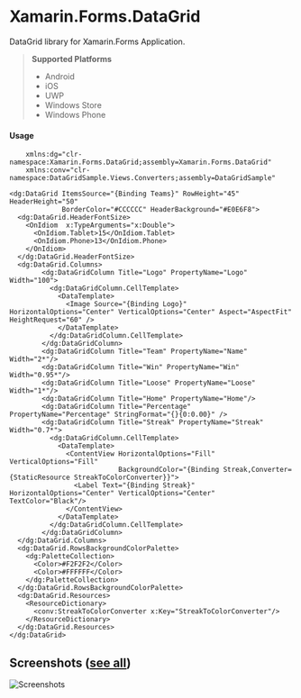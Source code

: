 
Xamarin.Forms.DataGrid
===================

DataGrid library for Xamarin.Forms Application.



> **Supported Platforms**
  >- Android
  >- iOS
  >- UWP
  >- Windows Store
  >- Windows Phone

#### <i class="icon-pencil"></i> Usage
```
    xmlns:dg="clr-namespace:Xamarin.Forms.DataGrid;assembly=Xamarin.Forms.DataGrid"
    xmlns:conv="clr-namespace:DataGridSample.Views.Converters;assembly=DataGridSample"

<dg:DataGrid ItemsSource="{Binding Teams}" RowHeight="45" HeaderHeight="50" 
             BorderColor="#CCCCCC" HeaderBackground="#E0E6F8">
  <dg:DataGrid.HeaderFontSize>
    <OnIdiom  x:TypeArguments="x:Double">
      <OnIdiom.Tablet>15</OnIdiom.Tablet>
      <OnIdiom.Phone>13</OnIdiom.Phone>
    </OnIdiom>
  </dg:DataGrid.HeaderFontSize>
  <dg:DataGrid.Columns>
        <dg:DataGridColumn Title="Logo" PropertyName="Logo" Width="100">
          <dg:DataGridColumn.CellTemplate>
            <DataTemplate>
              <Image Source="{Binding Logo}" HorizontalOptions="Center" VerticalOptions="Center" Aspect="AspectFit" HeightRequest="60" />
            </DataTemplate>
          </dg:DataGridColumn.CellTemplate>
        </dg:DataGridColumn>
        <dg:DataGridColumn Title="Team" PropertyName="Name" Width="2*"/>
        <dg:DataGridColumn Title="Win" PropertyName="Win" Width="0.95*"/>
        <dg:DataGridColumn Title="Loose" PropertyName="Loose"  Width="1*"/>
        <dg:DataGridColumn Title="Home" PropertyName="Home"/>
        <dg:DataGridColumn Title="Percentage" PropertyName="Percentage" StringFormat="{}{0:0.00}" />
        <dg:DataGridColumn Title="Streak" PropertyName="Streak" Width="0.7*">
          <dg:DataGridColumn.CellTemplate>
            <DataTemplate>
              <ContentView HorizontalOptions="Fill" VerticalOptions="Fill" 
                           BackgroundColor="{Binding Streak,Converter={StaticResource StreakToColorConverter}}">
                <Label Text="{Binding Streak}" HorizontalOptions="Center" VerticalOptions="Center" TextColor="Black"/>
              </ContentView>
            </DataTemplate>
          </dg:DataGridColumn.CellTemplate>
        </dg:DataGridColumn>
  </dg:DataGrid.Columns>
  <dg:DataGrid.RowsBackgroundColorPalette>
    <dg:PaletteCollection>
      <Color>#F2F2F2</Color>
      <Color>#FFFFFF</Color>
    </dg:PaletteCollection>
  </dg:DataGrid.RowsBackgroundColorPalette>
  <dg:DataGrid.Resources>
    <ResourceDictionary>
      <conv:StreakToColorConverter x:Key="StreakToColorConverter"/>
    </ResourceDictionary>
  </dg:DataGrid.Resources>
</dg:DataGrid>
```
Screenshots ([see all](https://github.com/akgulebubekir/Xamarin.Forms.DataGrid/tree/master/Screenshots))
-------------

![Screenshots](https://raw.githubusercontent.com/akgulebubekir/Xamarin.Forms.DataGrid/master/Screenshots/AllinOne.png)